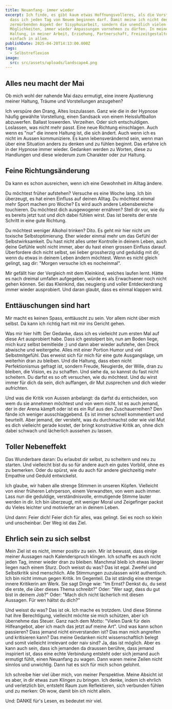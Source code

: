 ```yaml
---
title: Neuanfang- immer wieder
excerpt: Ich finde, es gibt kaum etwas Hoffnungsvolleres, als die Vorstellung,
  dass ich jeden Tag von Neuem beginnen darf. Damit meine ich nicht den
  zermürbenden Aspekt der Sisyphusarbeit, sondern die unendlich vielen
  Möglichkeiten, immer wieder Anpassungen vornehmen zu dürfen. In meiner
  Haltung, in meiner Arbeit, Erziehung, Partnerschaft, Freizeitgestaltung,
  einfach in allem.
publishDate: 2025-04-20T14:13:00.000Z
tags:
  - Selbstreflexion
image:
  src: src/assets/uploads/landscape4.png
---
```

## Alles neu macht der Mai

Ob mich wohl der nahende Mai dazu ermutigt, eine innere Ajustierung meiner Haltung, Träume und Vorstellungen anzugehen?

Ich verspüre den Drang, Altes loszulassen. Ganz wie die in der Hypnose häufig gewählte Vorstellung, einen Sandsack von einem Heissluftballon abzuwerfen. Ballast loswerden. Verzeihen. Oder sich entschuldigen. Loslassen, was nicht mehr passt. Eine neue Richtung einschlagen. Auch wenn es "nur" die innere Haltung ist, die sich ändert. Auch wenn ich es nicht im Aussen kommuniziere. Es kann lebensverändernd sein, wenn man über eine Situation anders zu denken und zu fühlen beginnt. Das erfahre ich in der Hypnose immer wieder. Gedanken werden zu Worten, diese zu Handlungen und diese wiederum zum Charakter oder zur Haltung.



## Feine Richtungsänderung

Da kann es schon ausreichen, wenn ich eine Gewohnheit im Alltag ändere. 

Du möchtest früher aufstehen? Versuche es eine Woche lang. Ich bin überzeugt, es hat einen Einfluss auf deinen Alltag. Du möchtest einmal mehr Sport machen pro Woche? Es wird auch andere Lebensbereiche touchieren. Du möchtest dich ausgewogener ernähren? Stell dir vor, wie du es bereits jetzt tust und dich dabei fühlen wirst. Das ist bereits der erste Schritt in eine gute Richtung.

Du möchtest weniger Alkohol trinken? Dito. Es geht mir hier nicht um toxische Selbstoptimierung. Eher wieder einmal mehr um das Gefühl der Selbstwirksamkeit. Du hast nicht alles unter Kontrolle in deinem Leben, auch deine Gefühle wohl nicht immer, aber du hast einen grossen Einfluss darauf. Überfordere dich nicht selbst, sei lieber grossherzig und geduldig mit dir, wenn du etwas in deinem Leben ändern möchtest. Wenn es nicht gleich gelingt, sag dir: "Morgen versuche ich es nocheinmal". 

Mir gefällt hier der Vergleich mit dem Kleinkind, welches laufen lernt. Hätte es nach dreimal umfallen aufgegeben, würde es als Erwachsener noch nicht gehen können. Sei das Kleinkind, das neugierig und voller Entdeckerdrang immer wieder ausprobiert. Und daran glaubt, dass es einmal klappen wird. 



## Enttäuschungen sind hart

Mir macht es keinen Spass, enttäuscht zu sein. Vor allem nicht über mich selbst. Da kann ich richtig hart mit mir ins Gericht gehen.

Was mir hier hilft: Der Gedanke, dass ich es vielleicht zum ersten Mal auf diese Art ausprobiert habe. Dass ich gestolpert bin, nun am Boden liege, mich kurz selbst bemitleide ;) und dann aber wieder aufstehe, den Dreck abwische und weitergehe. Alles mit einer Portion Humor und viel Selbstmitgefühl. Das erweist sich für mich für eine gute Ausgangslage, um weiterhin dran zu bleiben. Und die Haltung, dass eben nicht Perfektionismus gefragt ist, sondern Freude, Neugierde, der Wille, dran zu bleiben, die Vision, es zu schaffen. Und siehe da, so kannst du fast nicht scheitern. Du darfst es so oft versuchen, wie du möchtest. Und du wirst immer für dich da sein, dich auffangen, dir Mut zusprechen und dich wieder aufrichten.

Und was die Kritik von Aussen anbelangt: da darfst du entscheiden, von wem du sie annehmen möchtest und von wem nicht. Ist es auch jemand, der in der Arena kämpft oder ist es ein Ruf aus den Zuschauerreihen? Den fände ich weniger ausschlaggebend. Es ist immer schnell kommentiert und beurteilt. Aber jemand, der versteht, was du durchmachst oder wie viel Mut es dich vielleicht gerade kostet, der bringt konstruktive Kritik an, ohne dich dabei schwach und lächerlich aussehen zu lassen.



## Toller Nebeneffekt

Das Wunderbare daran: Du erlaubst dir selbst, zu scheitern und neu zu starten. Und vielleicht bist du so für andere auch ein gutes Vorbild, ohne es zu bemerken. Oder du spürst, wie du auch für andere gleichzeitig mehr Empathie und Geduld entwickelst.

Ich glaube, wir haben alle strenge Stimmen in unseren Köpfen. Vielleicht von einer früheren Lehrperson, einem Verwandten, von wem auch immer. Lass nun die geduldige, verständnisvolle, ermutigende Stimme lauter werden in dir. Ich bin überzeugt, mit weniger Moral und Zeigefinger packst du Vieles leichter und motivierter an in deinem Leben.

Und dann: Feier dich! Feier dich für alles, was gelingt. Sei es noch so klein und unscheinbar. Der Weg ist das Ziel.



## Ehrlich sein zu sich selbst

Mein Ziel ist es nicht, immer positiv zu sein. Mir ist bewusst, dass einige meiner Aussagen nach Kalenderspruch klingen. Ich schaffe es auch nicht jeden Tag, immer wieder dran zu bleiben. Manchmal bleib ich etwas länger liegen nach einem Sturz. Doch weisst du was? Das ist egal. Zweifel und Selbstkritik sind menschlich. Alle Stimmungen zuzulassen wirkt authentisch. Ich bin nicht immun gegen Kritik. Im Gegenteil. Da ist ständig eine strenge innere Kritikerin am Werk. Sie sagt Dinge wie: "Im Ernst? Denkst du, du seist die erste, die über dieses Thema schreibt?" Oder: "Wer sagt, dass du gut bist in deinem Job?" Oder: "Mach dich nicht lächerlich mit diesen Aussagen. Für wen hältst du dich?"

Und weisst du was? Das ist ok. Ich mache es trotzdem. Und diese Stimme hat ihre Berechtigung, vielleicht möchte sie mich schützen, aber ich übernehme das Steuer. Ganz nach dem Motto: "Vielen Dank für dein Hilfeangebot, aber ich mach das jetzt auf meine Art". Und was kann schon passieren? Dass jemand nicht einverstanden ist? Das man mich angreifen und kritisieren kann? Das meine Gedanken nicht wissenschaftlich belegt und somit vielleicht irrelevant oder naiv sind? Ja, das ist möglich. Aber es kann auch sein, dass ich jemanden da draussen berühre, dass jemand inspiriert ist, dass eine echte Verbindung entsteht oder sich jemand auch ermutigt fühlt, einen Neuanfang zu wagen. Dann waren meine Zeilen nicht sinnlos und unwichtig. Dann hat es sich für mich schon gelohnt.

Ich schreibe hier viel über mich, von meiner Perspektive. Meine Absicht ist es aber, in dir etwas zum Klingen zu bringen. Ich denke, indem ich ehrlich und verletzlich bin, entsteht Raum zum Reflektieren, sich verbunden fühlen und zu merken: Oh wow, damit bin ich nicht allein.

Und: DANKE für's Lesen, es bedeutet mir viel.
